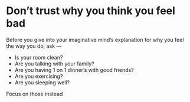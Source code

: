 # Don’t trust why you think you feel bad


Before you give into your imaginative mind’s explanation for why you feel the
way you do, ask —

  * Is your room clean?
  * Are you talking with your family?
  * Are you having 1 on 1 dinner’s with good friends?
  * Are you exercising?
  * Are you sleeping well?

Focus on those instead

